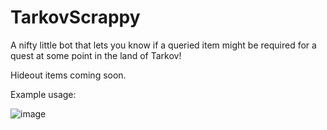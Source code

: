 # TarkovScrappy
A nifty little bot that lets you know if a queried item might be required for a quest at some point in the land of Tarkov! 

Hideout items coming soon.

Example usage:

![image](https://user-images.githubusercontent.com/39983886/147862801-ece1467f-2d35-4f3f-81e1-271b2e98d020.png)
